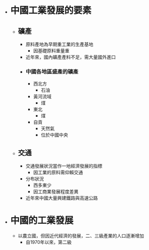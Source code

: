 - # 中國工業發展的要素
	- ## 礦產
		- 原料產地為早期重工業的生產基地
			- 因基礎原料重量重
		- 近年來，國內礦產產料不足，需大量國外進口
		- ### 中國各地區盛產的礦產
			- 西北方
				- 石油
			- 黃河流域
				- 煤
			- 東北
				- 煤
			- 自貢
				- 天然氣
				- 位於中國中央
	- ## 交通
		- 交通發展狀況當作一地經濟發展的指標
			- 因工業的原料需仰賴交通
		- 分布狀況
			- 西多東少
			- 因工商業發展程度差異
		- 近年來中國大量興建鐵路與高速公路
- # 中國的工業發展
	- 以農立國，但因近代經濟的發展，二、三級產業的人口逐漸增加
		- 自1970年以來，第二級